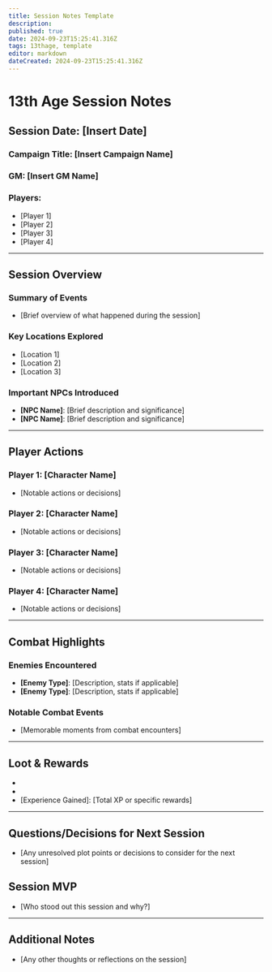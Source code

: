 ```yaml
---
title: Session Notes Template
description: 
published: true
date: 2024-09-23T15:25:41.316Z
tags: 13thage, template
editor: markdown
dateCreated: 2024-09-23T15:25:41.316Z
---
```


# 13th Age Session Notes

## Session Date: [Insert Date]
### Campaign Title: [Insert Campaign Name]
### GM: [Insert GM Name]
### Players: 
- [Player 1]
- [Player 2]
- [Player 3]
- [Player 4]

---

## Session Overview
### Summary of Events
- [Brief overview of what happened during the session]

### Key Locations Explored
- [Location 1]
- [Location 2]
- [Location 3]

### Important NPCs Introduced
- **[NPC Name]**: [Brief description and significance]
- **[NPC Name]**: [Brief description and significance]

---

## Player Actions
### Player 1: [Character Name]
- [Notable actions or decisions]

### Player 2: [Character Name]
- [Notable actions or decisions]

### Player 3: [Character Name]
- [Notable actions or decisions]

### Player 4: [Character Name]
- [Notable actions or decisions]

---

## Combat Highlights
### Enemies Encountered
- **[Enemy Type]**: [Description, stats if applicable]
- **[Enemy Type]**: [Description, stats if applicable]

### Notable Combat Events
- [Memorable moments from combat encounters]

---

## Loot & Rewards
- [Item 1]: [Description]
- [Item 2]: [Description]
- [Experience Gained]: [Total XP or specific rewards]

---

## Questions/Decisions for Next Session
- [Any unresolved plot points or decisions to consider for the next session]

## Session MVP
- [Who stood out this session and why?]

---

## Additional Notes
- [Any other thoughts or reflections on the session]

